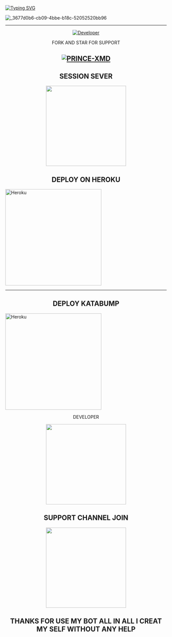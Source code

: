 
<a
  href="https://git.io/typing-svg"><img src="https://readme-typing-svg.demolab.com?font=Black+Ops+One&size=100&pause=1000&color=ADFF2F&center=true&width=1000&height=200&lines=PRINCE-XMD" alt="Typing SVG" /></a>
  </div>


  ![_3677d0b6-cb09-4bbe-b18c-52052520bb96](https://github.com/user-attachments/assets/2ab00a07-9711-4d48-b34c-212e030370ea)

-----------------------------------

<p align="center">
  <a href="https://github.com/PRINCETECH19/PRINCE-XMD"><img title="Developer" src="https://img.shields.io/badge/Author-PRINCE%20XMD-FF00FF.svg?style=big-square&logo=github" /></a>
</p>

<div align="center"
------------


## FORK AND STAR FOR SUPPORT
<a
href="https://github.com/PRINCETECH19/PRINCE-XMD/fork"><img title="PRINCE-XMD" src="https://img.shields.io/badge/FORK-PRINCE%20XMD-BOTh?color=indigo&style=for-the-badge&logo=github"></a>
--------------
## SESSION SEVER
  
  <p align="center">
  <a href="https://website-prince.onrender.com/">
    <img src="https://img.shields.io/badge/SESSION ID HERE -25D366?style=for-the-badge&logo=render&logoColor=blue" width="250">
  </a>

 ## DEPLOY ON HEROKU 

<p align="left">
<a href="https://deploy-heroku-two.vercel.app/" target="_blank"><img title="DEPLOY-ON HEROKU" src="https://img.shields.io/badge/DEPLOY%20ON%20HEROKU-white"" alt="Heroku" width="300"></a>
</p>
   
  

------------
## DEPLOY KATABUMP
<p align="left">
<a href="https://dashboard.katabump.com/auth/login#fa7e97" target="_blank"><img title="DEPLOY-ON KATABUMP" src="https://img.shields.io/badge/DEPLOY%20ON%20KATABUMP-bkue"" alt="Heroku" width="300"></a>
</p



  ## DEVELOPER
  
   <p align="center">
  <a href="https://wa.me/qr/HOUEYFRKCEGPH1template=https://wa.me/qr/HOUEYFRKCEGPH1">
    <img src="https://img.shields.io/badge/CONTACT ME -25D366?style=for-the-badge&logo=whatsapp&logoColor=black" width="250">
  </a>
 
 ## SUPPORT CHANNEL JOIN

  <a href="https://whatsapp.com/channel/0029Vb6B9xFCxoAseuG1g610template=https://whatsapp.com/channel/0029Vb6B9xFCxoAseuG1g610">
    <img src="https://img.shields.io/badge/CHANNEL -25D366?style=for-the-badge&logo=whatsapp&logoColor=blue" width="250">
  </a>

##  THANKS FOR USE MY BOT ALL IN ALL I CREAT MY SELF WITHOUT ANY HELP

